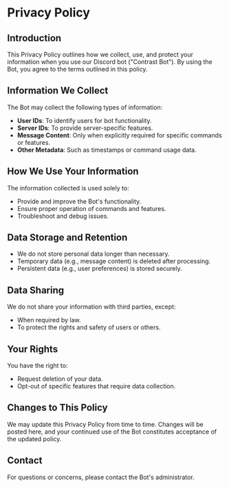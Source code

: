 # Privacy Policy

## Introduction

This Privacy Policy outlines how we collect, use, and protect your information when you use our Discord bot ("Contrast Bot"). By using the Bot, you agree to the terms outlined in this policy.

## Information We Collect

The Bot may collect the following types of information:

- **User IDs**: To identify users for bot functionality.
- **Server IDs**: To provide server-specific features.
- **Message Content**: Only when explicitly required for specific commands or features.
- **Other Metadata**: Such as timestamps or command usage data.

## How We Use Your Information

The information collected is used solely to:

- Provide and improve the Bot's functionality.
- Ensure proper operation of commands and features.
- Troubleshoot and debug issues.

## Data Storage and Retention

- We do not store personal data longer than necessary.
- Temporary data (e.g., message content) is deleted after processing.
- Persistent data (e.g., user preferences) is stored securely.

## Data Sharing

We do not share your information with third parties, except:

- When required by law.
- To protect the rights and safety of users or others.

## Your Rights

You have the right to:

- Request deletion of your data.
- Opt-out of specific features that require data collection.

## Changes to This Policy

We may update this Privacy Policy from time to time. Changes will be posted here, and your continued use of the Bot constitutes acceptance of the updated policy.

## Contact

For questions or concerns, please contact the Bot's administrator.
